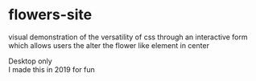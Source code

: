 # flowers-site
visual demonstration of the versatility of css through an interactive form which allows users the alter the flower like element in center  

Desktop only  
I made this in 2019 for fun  
